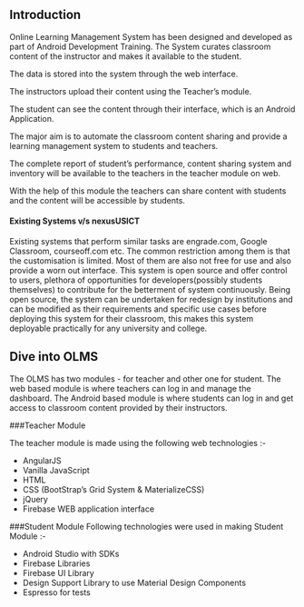 

## Introduction
Online Learning Management System has been designed and developed as part of Android Development Training. The System curates classroom content of the instructor and makes it available to the student. 

The data is stored into the system through the web interface. 

The instructors upload their content using the Teacher’s module. 

The student can see the content through their interface, which is an Android Application.

The major aim is to automate the classroom content sharing and provide a learning management system to students and teachers.

The complete report of student’s performance, content sharing system and inventory will be available to the teachers in the teacher module on web.

With the help of this module the teachers can share content with students and the content will be accessible by students.

####	Existing Systems v/s nexusUSICT
Existing systems that perform similar tasks are engrade.com, Google Classroom, courseoff.com etc. The common restriction among them is that the customisation is limited. Most of them are also not free for use and also provide a worn out interface. 
This system is open source and offer control to users, plethora of opportunities for developers(possibly students themselves) to contribute for the betterment of system continuously. 
Being open source, the system can be undertaken for redesign by institutions and can be modified as their requirements and specific use cases before deploying this system for their classroom, this makes this system deployable practically for any university and college.

## Dive into OLMS
The OLMS has two modules - for teacher and other one for student. The web based module is where teachers can log in and manage the dashboard. The Android based module is where students can log in and get access to classroom content provided by their instructors.


###Teacher Module

The teacher module is made using the following web technologies :-
 - AngularJS 
 - Vanilla JavaScript
 - HTML
 - CSS (BootStrap’s Grid System & MaterializeCSS)
 - jQuery
 - Firebase WEB application interface
	
###Student Module
 Following technologies were used in making Student Module :-
 - Android Studio with SDKs 
 - Firebase Libraries
 - Firebase UI Library
 - Design Support Library to use Material Design Components
 - Espresso for tests  
